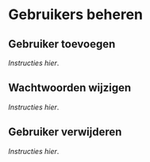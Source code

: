 # Gebruikers beheren

## Gebruiker toevoegen

*Instructies hier*.

## Wachtwoorden wijzigen

*Instructies hier*.

## Gebruiker verwijderen

*Instructies hier*.